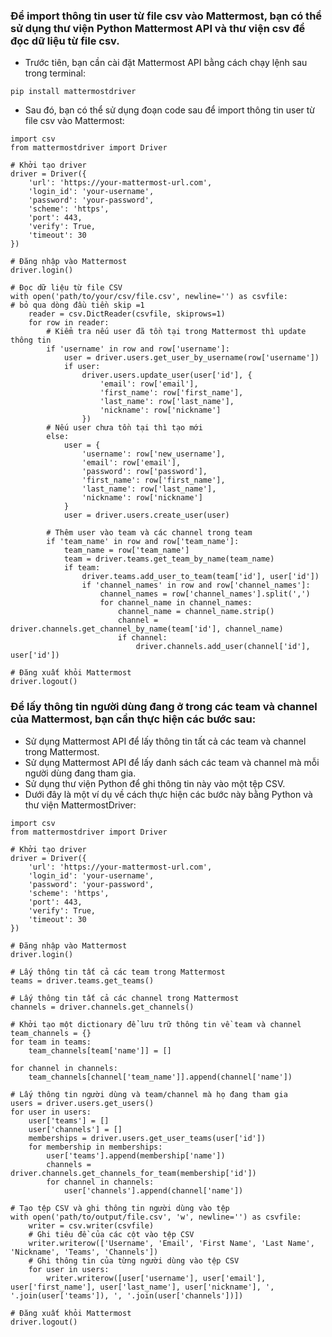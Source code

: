 ### Để import thông tin user từ file csv vào Mattermost, bạn có thể sử dụng thư viện Python Mattermost API và thư viện csv để đọc dữ liệu từ file csv.

- Trước tiên, bạn cần cài đặt Mattermost API bằng cách chạy lệnh sau trong terminal:

```
pip install mattermostdriver
```
- Sau đó, bạn có thể sử dụng đoạn code sau để import thông tin user từ file csv vào Mattermost:
```
import csv
from mattermostdriver import Driver

# Khởi tạo driver
driver = Driver({
    'url': 'https://your-mattermost-url.com',
    'login_id': 'your-username',
    'password': 'your-password',
    'scheme': 'https',
    'port': 443,
    'verify': True,
    'timeout': 30
})

# Đăng nhập vào Mattermost
driver.login()

# Đọc dữ liệu từ file CSV
with open('path/to/your/csv/file.csv', newline='') as csvfile:
# bỏ qua dòng đầu tiền skip =1
    reader = csv.DictReader(csvfile, skiprows=1)
    for row in reader:
        # Kiểm tra nếu user đã tồn tại trong Mattermost thì update thông tin
        if 'username' in row and row['username']:
            user = driver.users.get_user_by_username(row['username'])
            if user:
                driver.users.update_user(user['id'], {
                    'email': row['email'],
                    'first_name': row['first_name'],
                    'last_name': row['last_name'],
                    'nickname': row['nickname']
                })
        # Nếu user chưa tồn tại thì tạo mới
        else:
            user = {
                'username': row['new_username'],
                'email': row['email'],
                'password': row['password'],
                'first_name': row['first_name'],
                'last_name': row['last_name'],
                'nickname': row['nickname']
            }
            user = driver.users.create_user(user)

        # Thêm user vào team và các channel trong team
        if 'team_name' in row and row['team_name']:
            team_name = row['team_name']
            team = driver.teams.get_team_by_name(team_name)
            if team:
                driver.teams.add_user_to_team(team['id'], user['id'])
                if 'channel_names' in row and row['channel_names']:
                    channel_names = row['channel_names'].split(',')
                    for channel_name in channel_names:
                        channel_name = channel_name.strip()
                        channel = driver.channels.get_channel_by_name(team['id'], channel_name)
                        if channel:
                            driver.channels.add_user(channel['id'], user['id'])

# Đăng xuất khỏi Mattermost
driver.logout()

```
### Để lấy thông tin người dùng đang ở trong các team và channel của Mattermost, bạn cần thực hiện các bước sau:

- Sử dụng Mattermost API để lấy thông tin tất cả các team và channel trong Mattermost.
- Sử dụng Mattermost API để lấy danh sách các team và channel mà mỗi người dùng đang tham gia.
- Sử dụng thư viện Python để ghi thông tin này vào một tệp CSV.
- Dưới đây là một ví dụ về cách thực hiện các bước này bằng Python và thư viện MattermostDriver:
```
import csv
from mattermostdriver import Driver

# Khởi tạo driver
driver = Driver({
    'url': 'https://your-mattermost-url.com',
    'login_id': 'your-username',
    'password': 'your-password',
    'scheme': 'https',
    'port': 443,
    'verify': True,
    'timeout': 30
})

# Đăng nhập vào Mattermost
driver.login()

# Lấy thông tin tất cả các team trong Mattermost
teams = driver.teams.get_teams()

# Lấy thông tin tất cả các channel trong Mattermost
channels = driver.channels.get_channels()

# Khởi tạo một dictionary để lưu trữ thông tin về team và channel
team_channels = {}
for team in teams:
    team_channels[team['name']] = []

for channel in channels:
    team_channels[channel['team_name']].append(channel['name'])

# Lấy thông tin người dùng và team/channel mà họ đang tham gia
users = driver.users.get_users()
for user in users:
    user['teams'] = []
    user['channels'] = []
    memberships = driver.users.get_user_teams(user['id'])
    for membership in memberships:
        user['teams'].append(membership['name'])
        channels = driver.channels.get_channels_for_team(membership['id'])
        for channel in channels:
            user['channels'].append(channel['name'])

# Tạo tệp CSV và ghi thông tin người dùng vào tệp
with open('path/to/output/file.csv', 'w', newline='') as csvfile:
    writer = csv.writer(csvfile)
    # Ghi tiêu đề của các cột vào tệp CSV
    writer.writerow(['Username', 'Email', 'First Name', 'Last Name', 'Nickname', 'Teams', 'Channels'])
    # Ghi thông tin của từng người dùng vào tệp CSV
    for user in users:
        writer.writerow([user['username'], user['email'], user['first_name'], user['last_name'], user['nickname'], ', '.join(user['teams']), ', '.join(user['channels'])])

# Đăng xuất khỏi Mattermost
driver.logout()

```
